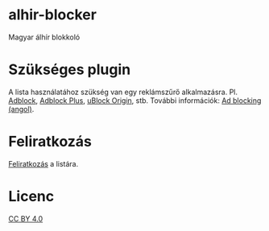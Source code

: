 # alhir-blocker
Magyar álhír blokkoló

# Szükséges plugin
A lista használatához szükség van egy reklámszűrő alkalmazásra. Pl. [Adblock](https://getadblock.com/), [Adblock Plus](https://adblockplus.org/), [uBlock Origin](https://github.com/gorhill/uBlock), stb. További információk: [Ad blocking (angol)](https://en.wikipedia.org/wiki/Ad_blocking).

# Feliratkozás
<a href="abp://subscribe?location=https%3A%2F%2Fraw.githubusercontent.com%2FsimkoG%2Falhir-blocker%2Fmaster%2Falhir.txt&amp;title=alhir-blocker" target="_blank">Feliratkozás</a> a listára.

# Licenc
[CC BY 4.0](https://creativecommons.org/licenses/by/4.0/)

